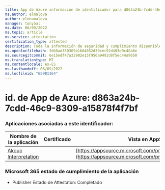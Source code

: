 ```yaml
---
title: App de Azure información de identificador para d863a24b-7cdd-46c9-8309-a15878f4f7bf
ms.author: elmalova
author: elenamalova
manager: tonybal
ms.date: 06/09/2022
ms.topic: article
ms.service: attestation
certification_type: attested
description: Toda la información de seguridad y cumplimiento disponible para d863a24b-7cdd-46c9-8309-a15878f4f7bf.
ms.openlocfilehash: fdb8ae350309a1b64862d39cec92d403d9c48a6e
ms.sourcegitcommit: 6e1bedf47a32902e15f956a9492d8f5ec44a9650
ms.translationtype: MT
ms.contentlocale: es-ES
ms.lasthandoff: 06/09/2022
ms.locfileid: "65981164"
---
```

# <a name="azure-app-id-d863a24b-7cdd-46c9-8309-a15878f4f7bf"></a>id. de App de Azure: d863a24b-7cdd-46c9-8309-a15878f4f7bf


### <a name="apps-associated-with-this-id"></a>Aplicaciones asociadas a este identificador:
| **Nombre de la aplicación** | **Certificado** | **Vista en AppSource** |
|--------------|---------------|-----------------------|
| [Akouo Interpretation](../forward/WA200003814.md) |  | [https://appsource.microsoft.com/product/office/WA200003814](https://appsource.microsoft.com/product/office/WA200003814) |

### <a name="microsoft-365-app-compliance-status"></a>Microsoft 365 estado de cumplimiento de la aplicación
- Publisher Estado de Attestaton: Completado
